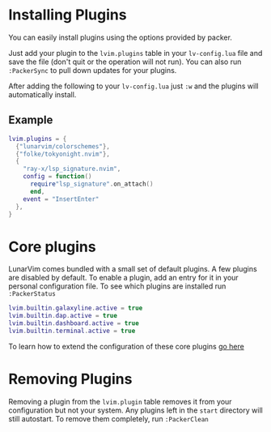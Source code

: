 # Installing Plugins

You can easily install plugins using the options provided by packer.

Just add your plugin to the `lvim.plugins` table in your `lv-config.lua` file and save the file (don't quit or the operation will not run). You can also run `:PackerSync` to pull down updates for your plugins.

After adding the following to your `lv-config.lua` just `:w` and the plugins will automatically install.

## Example

```lua
lvim.plugins = {
  {"lunarvim/colorschemes"},
  {"folke/tokyonight.nvim"}, 
  {
    "ray-x/lsp_signature.nvim",
    config = function() 
      require"lsp_signature".on_attach() 
      end,
    event = "InsertEnter"
  },
}
```


# Core plugins
LunarVim comes bundled with a small set of default plugins.  A few plugins are disabled by default.  To enable a plugin, add an entry for it in your personal configuration file.  To see which plugins are installed run `:PackerStatus`

```lua
lvim.builtin.galaxyline.active = true
lvim.builtin.dap.active = true
lvim.builtin.dashboard.active = true
lvim.builtin.terminal.active = true
```

To learn how to extend the configuration of these core plugins [go here](./extending-configuration-for-core-plugins.md)

# Removing Plugins

  Removing a plugin from the `lvim.plugin` table removes it from your configuration but not your system.  Any plugins left in the `start` directory will still autostart.  To remove them completely, run `:PackerClean`
